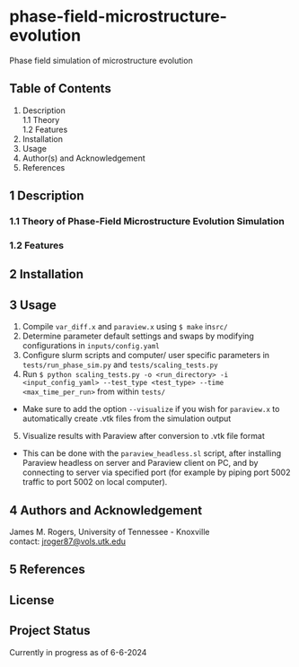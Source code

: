 # phase-field-microstructure-evolution
Phase field simulation of microstructure evolution

## Table of Contents
1. Description   
	1.1 Theory   
	1.2 Features    
2. Installation  
3. Usage  
4. Author(s) and Acknowledgement  
5. References  

## 1 Description

### 1.1 Theory of Phase-Field Microstructure Evolution Simulation 

### 1.2 Features

## 2 Installation

## 3 Usage
1. Compile `var_diff.x` and `paraview.x` using `$ make` in`src/`
2. Determine parameter default settings and swaps by modifying configurations in `inputs/config.yaml`
3. Configure slurm scripts and computer/ user specific parameters in `tests/run_phase_sim.py` and `tests/scaling_tests.py`
4. Run `$ python scaling_tests.py -o <run_directory> -i <input_config_yaml> --test_type <test_type> --time <max_time_per_run>` from within `tests/`  
 - Make sure to add the option `--visualize` if you wish for `paraview.x` to automatically create .vtk files from the simulation output
5. Visualize results with Paraview after conversion to .vtk file format  
 - This can be done with the `paraview_headless.sl` script, after installing Paraview headless on server and Paraview client on PC, and by connecting to server via specified port (for example by piping port 5002 traffic to port 5002 on local computer).

## 4 Authors and Acknowledgement
James M. Rogers, University of Tennessee - Knoxville  
contact: jroger87@vols.utk.edu  

## 5 References

## License  

## Project Status  
Currently in progress as of 6-6-2024 
